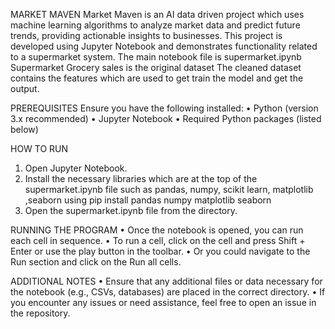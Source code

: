 MARKET MAVEN
Market Maven is an AI data driven project which uses machine learning algorithms to analyze market data and predict future trends, providing actionable insights to businesses.
This project is developed using Jupyter Notebook and demonstrates functionality related to a supermarket system. The main notebook file is supermarket.ipynb
Supermarket Grocery sales is the original dataset
The cleaned dataset contains the features which are used to get train the model and get the output.

PREREQUISITES
Ensure you have the following installed:
•	Python (version 3.x recommended)
•	Jupyter Notebook
•	Required Python packages (listed below)

HOW TO RUN
1.	Open Jupyter Notebook.
2.	Install the necessary libraries which are at the top of the supermarket.ipynb file such as pandas, numpy, scikit learn, matplotlib ,seaborn using
  pip install pandas numpy matplotlib seaborn
3.	Open the supermarket.ipynb file from the directory.


RUNNING THE PROGRAM
•	Once the notebook is opened, you can run each cell in sequence.
•	To run a cell, click on the cell and press Shift + Enter or use the play button in the toolbar.
•	Or you could navigate to the Run section and click on the Run all cells.

ADDITIONAL NOTES
•	Ensure that any additional files or data necessary for the notebook (e.g., CSVs, databases) are placed in the correct directory.
•	If you encounter any issues or need assistance, feel free to open an issue in the repository.

